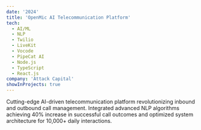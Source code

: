 ```yaml
---
date: '2024'
title: 'OpenMic AI Telecommunication Platform'
tech:
  - AI/ML
  - NLP
  - Twilio
  - LiveKit
  - Vocode
  - PipeCat AI
  - Node.js
  - TypeScript
  - React.js
company: 'Attack Capital'
showInProjects: true
---
```


Cutting-edge AI-driven telecommunication platform revolutionizing inbound and outbound call management. Integrated advanced NLP algorithms achieving 40% increase in successful call outcomes and optimized system architecture for 10,000+ daily interactions.
